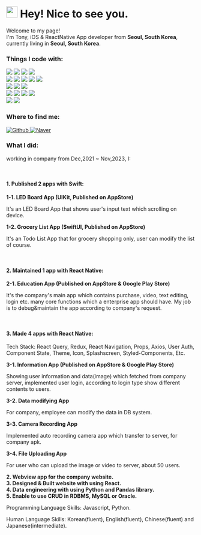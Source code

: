 <h1><img src="https://emojis.slackmojis.com/emojis/images/1531849430/4246/blob-sunglasses.gif?1531849430" width="30"/> Hey! Nice to see you.</h1>

<p>Welcome to my page! </br> I'm Tony, iOS & ReactNative App developer from <b>Seoul, South Korea</b>, currently living in <b>Seoul, South Korea</b>. </p>

<h3>Things I code with:</h3>
<p>
  <img src="https://img.shields.io/badge/swift-CB3837?style=for-the-badge&logo=swift&logoColor=white"/>
  <img src="https://img.shields.io/badge/xcode-0984e3?style=for-the-badge&logo=xcode&logoColor=white"/>
  <img src="https://img.shields.io/badge/UIKit-E34F26?style=for-the-badge&logo=swift&logoColor=white"/>
  <img src="https://img.shields.io/badge/SwiftUI-E34F26?style=for-the-badge&logo=swift&logoColor=white"/><br/>
  
  <img src="https://img.shields.io/badge/React-20232A?style=for-the-badge&logo=react&logoColor=61DAFB"/>
  <img src="https://img.shields.io/badge/React_Native-20232A?style=for-the-badge&logo=react&logoColor=61DAFB"/>
  <img src="https://img.shields.io/badge/Redux-593D88?style=for-the-badge&logo=redux&logoColor=white"/>
  <img src="https://img.shields.io/badge/reduxToolkit-593D88?style=for-the-badge&logo=redux&logoColor=white"/>
  <img src="https://img.shields.io/badge/reactQuery-black?style=for-the-badge&logo=reactQuery&logoColor=white"/><br/>
  
  <img src="https://img.shields.io/badge/JavaScript-323330?style=for-the-badge&logo=javascript&logoColor=F7DF1E"/>
  <img src="https://img.shields.io/badge/HTML5-E34F26?style=for-the-badge&logo=html5&logoColor=white"/>
  <img src="https://img.shields.io/badge/CSS3-1572B6?style=for-the-badge&logo=css3&logoColor=white"/><br/>
  
  <img src="https://img.shields.io/badge/npm-CB3837?style=for-the-badge&logo=npm&logoColor=white"/>
  <img src="https://img.shields.io/badge/yarn-0984e3?style=for-the-badge&logo=yarn&logoColor=white"/>
  <img src="https://img.shields.io/badge/Node.js-339933?style=for-the-badge&logo=nodedotjs&logoColor=white"/>
  <img src="https://img.shields.io/badge/Express.js-000000?style=for-the-badge&logo=express&logoColor=white"/><br/>
  
  <img src="https://img.shields.io/badge/Python-FFD43B?style=for-the-badge&logo=python&logoColor=blue"/>
  <img src="https://img.shields.io/badge/GIT-E44C30?style=for-the-badge&logo=git&logoColor=white"/>
</p>

<h3>Where to find me:</h3>
<p>
  <a href="https://github.com/tony-yun" target="_blank">
    <img alt="Github" src="https://img.shields.io/badge/GitHub-%2312100E.svg?&style=for-the-badge&logo=Github&logoColor=white" />
  </a>
  <a href="https://blog.naver.com/lifeyun24" target="_blank">
    <img alt="Naver" src="https://img.shields.io/badge/Naver-%339933E.svg?&style=for-the-badge&logo=Naver&logoColor=white" />
  </a>
</p>

<h3>What I did:</h3>
<p>working in company from Dec,2021 ~ Nov,2023, I:</p><br/>
<h4>1. Published 2 apps with Swift:</h4>
<strong>1-1. LED Board App (UIKit, Published on AppStore)</strong>
<p>It's an LED Board App that shows user's input text which scrolling on device.</p>
<strong>1-2. Grocery List App (SwiftUI, Published on AppStore)</strong>
<p>It's an Todo List App that for grocery shopping only, user can modify the list of course.</p><br/>

<h4>2. Maintained 1 app with React Native:</h4>
<strong>2-1. Education App (Published on AppStore & Google Play Store)</strong>
<p>It's the company's main app which contains purchase, video, text editing, login etc. many core functions which a enterprise app should have. My job is to debug&maintain the app according to company's request.</p><br/>

<h4>3. Made 4 apps with React Native:</h4>
<p>Tech Stack: React Query, Redux, React Navigation, Props, Axios, User Auth, Component State, Theme, Icon, Splashscreen, Styled-Components, Etc.</p>
<strong>3-1. Information App (Published on AppStore & Google Play Store)</strong>
<p>Showing user information and data(image) which fetched from company server, implemented user login, according to login type show different contents to users.</p>
<strong>3-2. Data modifying App</strong>
<p>For company, employee can modify the data in DB system.</p>
<strong>3-3. Camera Recording App</strong>
<p>Implemented auto recording camera app which transfer to server, for company apk.</p>
<strong>3-4. File Uploading App</strong>
<p>For user who can upload the image or video to server, about 50 users.</p>

<strong>2. Webview app for the company website.</strong><br/>
<strong>3. Designed & Built website with using React.</strong><br/>
<strong>4. Data engineering with using Python and Pandas library.</strong><br/>
<strong>5. Enable to use CRUD in RDBMS, MySQL or Oracle.</strong><br/>

<p>Programming Language Skills: Javascript, Python.</p>
<p>Human Language Skills: Korean(fluent), English(fluent), Chinese(fluent) and Japanese(intermediate).</p>

